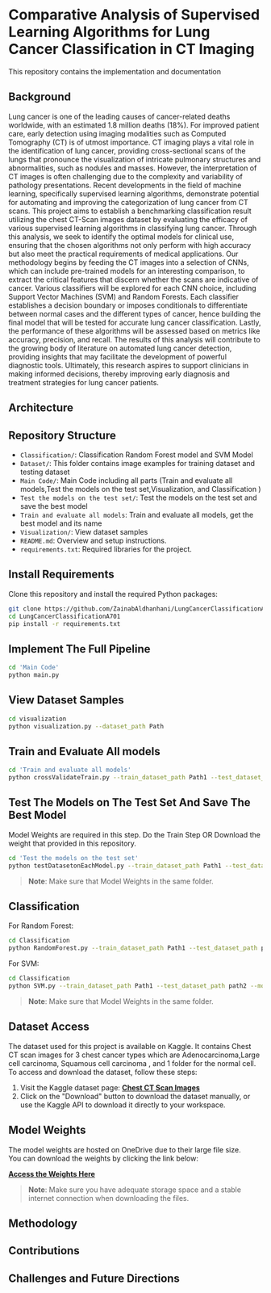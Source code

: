 # Comparative Analysis of Supervised Learning Algorithms for Lung Cancer Classification in CT Imaging
This repository contains the implementation and documentation

## Background
Lung cancer is one of the leading causes of cancer-related deaths worldwide, with an estimated
1.8 million deaths (18%). For improved patient care, early detection using imaging modalities
such as Computed Tomography (CT) is of utmost importance. CT imaging plays a vital role
in the identification of lung cancer, providing cross-sectional scans of the lungs that pronounce
the visualization of intricate pulmonary structures and abnormalities, such as nodules and masses.
However, the interpretation of CT images is often challenging due to the complexity and variability of
pathology presentations. Recent developments in the field of machine learning, specifically supervised
learning algorithms, demonstrate potential for automating and improving the categorization of lung
cancer from CT scans.
This project aims to establish a benchmarking classification result utilizing the chest CT-Scan images
dataset by evaluating the efficacy of various supervised learning algorithms in classifying lung cancer.
Through this analysis, we seek to identify the optimal models for clinical use, ensuring that the
chosen algorithms not only perform with high accuracy but also meet the practical requirements of
medical applications.
Our methodology begins by feeding the CT images into a selection of CNNs, which can include
pre-trained models for an interesting comparison, to extract the critical features that discern whether
the scans are indicative of cancer. Various classifiers will be explored for each CNN choice, including
Support Vector Machines (SVM) and Random Forests. Each classifier establishes a decision boundary
or imposes conditionals to differentiate between normal cases and the different types of cancer, hence
building the final model that will be tested for accurate lung cancer classification. Lastly, the
performance of these algorithms will be assessed based on metrics like accuracy, precision, and recall.
The results of this analysis will contribute to the growing body of literature on automated lung
cancer detection, providing insights that may facilitate the development of powerful diagnostic
tools. Ultimately, this research aspires to support clinicians in making informed decisions, thereby
improving early diagnosis and treatment strategies for lung cancer patients.
## Architecture
## Repository Structure

- `Classification/`: Classification Random Forest model and SVM Model
- `Dataset/`: This folder contains image examples for training dataset and testing dataset
- `Main Code/`: Main Code including all parts (Train and evaluate all models,Test the models on the test set,Visualization, and Classification )
- `Test the models on the test set/`: Test the models on the test set and save the best model
- `Train and evaluate all models`: Train and evaluate all models, get the best model and its name
- `Visualization/`: View dataset samples
- `README.md`: Overview and setup instructions.
- `requirements.txt`: Required libraries for the project.


## Install Requirements
Clone this repository and install the required Python packages:

```bash
git clone https://github.com/ZainabAldhanhani/LungCancerClassificationA701.git
cd LungCancerClassificationA701
pip install -r requirements.txt
```
## Implement The Full Pipeline  
```bash
cd 'Main Code'
python main.py 
```
## View Dataset Samples
```bash
cd visualization
python visualization.py --dataset_path Path
```
## Train and Evaluate All models
```bash
cd 'Train and evaluate all models'
python crossValidateTrain.py --train_dataset_path Path1 --test_dataset_path path2
```
## Test The Models on The Test Set And Save The Best Model
Model Weights are required in this step. Do the Train Step OR Download the weight that provided in this repository. 
```bash
cd 'Test the models on the test set'
python testDatasetonEachModel.py --train_dataset_path Path1 --test_dataset_path path2
```
> **Note**: Make sure that Model Weights in the same folder.

## Classification
For Random Forest: 
```bash
cd Classification
python RandomForest.py --train_dataset_path Path1 --test_dataset_path path2 --model_name model_name
```
For SVM: 
```bash
cd Classification
python SVM.py --train_dataset_path Path1 --test_dataset_path path2 --model_name model_name
```
> **Note**: Make sure that Model Weights in the same folder.
## Dataset Access

The dataset used for this project is available on Kaggle. It contains Chest CT scan images for  3 chest cancer types which are Adenocarcinoma,Large cell carcinoma, Squamous cell carcinoma , and 1 folder for the normal cell.
To access and download the dataset, follow these steps:

1. Visit the Kaggle dataset page: **[Chest CT Scan Images](https://www.kaggle.com/datasets/mohamedhanyyy/chest-ctscan-images)**
2. Click on the "Download" button to download the dataset manually, or use the Kaggle API to download it directly to your workspace.


## Model Weights

The model weights are hosted on OneDrive due to their large file size.  
You can download the weights by clicking the link below:

**[Access the Weights Here](https://mbzuaiac-my.sharepoint.com/:f:/g/personal/zainab_aldhanhani_mbzuai_ac_ae/EtPDUCWLWddDkByjxYZjfxEBpC48W00Wf9uM7ZPSXlO7qw?e=3M92mh)**

> **Note**: Make sure you have adequate storage space and a stable internet connection when downloading the files.

## Methodology

## Contributions

## Challenges and Future Directions
